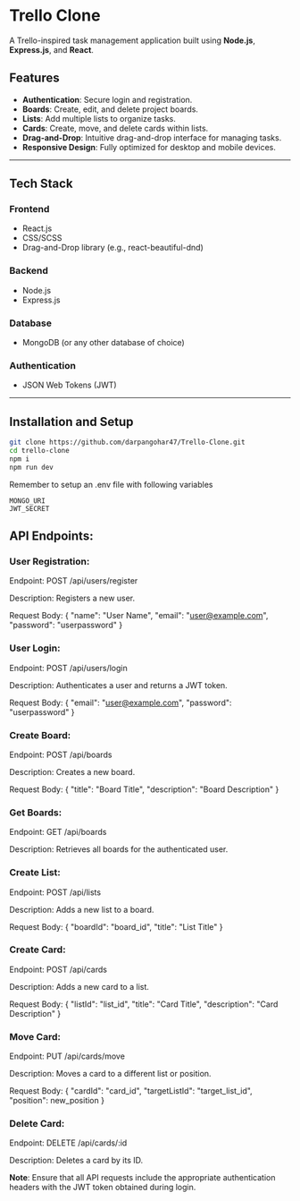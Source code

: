 # Trello Clone

A Trello-inspired task management application built using **Node.js**, **Express.js**, and **React**.

## Features

- **Authentication**: Secure login and registration.
- **Boards**: Create, edit, and delete project boards.
- **Lists**: Add multiple lists to organize tasks.
- **Cards**: Create, move, and delete cards within lists.
- **Drag-and-Drop**: Intuitive drag-and-drop interface for managing tasks.
- **Responsive Design**: Fully optimized for desktop and mobile devices.

---

## Tech Stack

### Frontend
- React.js
- CSS/SCSS 
- Drag-and-Drop library (e.g., react-beautiful-dnd)

### Backend
- Node.js
- Express.js

### Database
- MongoDB (or any other database of choice)

### Authentication
- JSON Web Tokens (JWT)

---

## Installation and Setup

   ```bash
   git clone https://github.com/darpangohar47/Trello-Clone.git
   cd trello-clone
   npm i 
   npm run dev 
   ```

Remember to setup an .env file with following variables
```
MONGO_URI
JWT_SECRET

```

## API Endpoints:

### User Registration:

Endpoint: POST /api/users/register

Description: Registers a new user.

Request Body:
{
  "name": "User Name",
  "email": "user@example.com",
  "password": "userpassword"
}

### User Login:

Endpoint: POST /api/users/login

Description: Authenticates a user and returns a JWT token.

Request Body:
{
  "email": "user@example.com",
  "password": "userpassword"
}

### Create Board:

Endpoint: POST /api/boards

Description: Creates a new board.

Request Body:
{
  "title": "Board Title",
  "description": "Board Description"
}

### Get Boards:

Endpoint: GET /api/boards

Description: Retrieves all boards for the authenticated user.


### Create List:

Endpoint: POST /api/lists

Description: Adds a new list to a board.

Request Body:
{
  "boardId": "board_id",
  "title": "List Title"
}
### Create Card:

Endpoint: POST /api/cards

Description: Adds a new card to a list.

Request Body:
{
  "listId": "list_id",
  "title": "Card Title",
  "description": "Card Description"
}
### Move Card:

Endpoint: PUT /api/cards/move

Description: Moves a card to a different list or position.

Request Body:
{
  "cardId": "card_id",
  "targetListId": "target_list_id",
  "position": new_position
}
### Delete Card:

Endpoint: DELETE /api/cards/:id

Description: Deletes a card by its ID.



**Note**: Ensure that all API requests include the appropriate authentication headers with the JWT token obtained during login.
